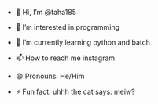 - 👋 Hi, I’m @taha185
- 👀 I’m interested in programming 
- 🌱 I’m currently learning python and batch

- 📫 How to reach me instagram
- 😄 Pronouns: He/Him
- ⚡ Fun fact: uhhh the cat says: meiw?

<!---
taha185/taha185 is a ✨ special ✨ repository because its `README.md` (this file) appears on your GitHub profile.
You can click the Preview link to take a look at your changes.
--->

